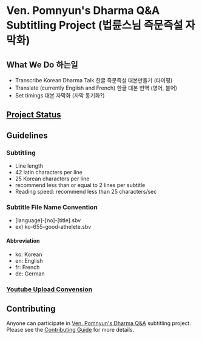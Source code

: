 # Ven. Pomnyun's Dharma Q&amp;A Subtitling Project (법륜스님 즉문즉설 자막화)

## What We Do 하는일
* Transcribe Korean Dharma Talk  한글 즉문즉설 대본만들기 (타이핑)
* Translate (currently English and French) 한글 대본 번역 (영어, 불어)
* Set timings 대본 자막화 (자막 동기화?)

## [Project Status](PROJECTS.md)

## Guidelines

### Subtitling
* Line length
 * 42 latin characters per line
 * 25 Korean characters per line
 * recommend less than or equal to 2 lines per subtitle
* Reading speed: recommend less than 25 characters/sec

### Subtitle File Name Convention
* [language]-[no]-[title].sbv
* ex) ko-655-good-athelete.sbv

#### Abbreviation
* ko: Korean
* en: English
* fr: French
* de: German

### [Youtube Upload Convension](YouTube.md)

## Contributing
Anyone can participate in [Ven. Pomnyun's Dharma Q&A](https://www.youtube.com/playlist?list=PLZKHecEKSBgZZ_draQ8jwyqehn26yG2lM) subtitling project. Please see the [Contributing Guide](CONTRIBUTING.md) for more details.
